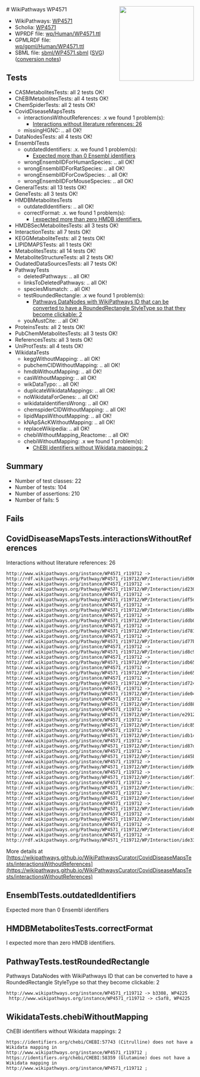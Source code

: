 <img style="float: right; width: 200px" src="../logo.png" />
# WikiPathways WP4571

* WikiPathways: [WP4571](https://identifiers.org/wikipathways:WP4571)
* Scholia: [WP4571](https://scholia.toolforge.org/wikipathways/WP4571)
* WPRDF file: [wp/Human/WP4571.ttl](../wp/Human/WP4571.ttl)
* GPMLRDF file: [wp/gpml/Human/WP4571.ttl](../wp/gpml/Human/WP4571.ttl)
* SBML file: [sbml/WP4571.sbml](../sbml/WP4571.sbml) ([SVG](../sbml/WP4571.svg)) ([conversion notes](../sbml/WP4571.txt))

## Tests
* CASMetabolitesTests: all 2 tests OK!
* ChEBIMetabolitesTests: all 4 tests OK!
* ChemSpiderTests: all 2 tests OK!
* CovidDiseaseMapsTests
    * interactionsWithoutReferences: .x we found 1 problem(s):
        * [Interactions without literature references: 26](#9701cd06)
    * missingHGNC: .. all OK!
* DataNodesTests: all 4 tests OK!
* EnsemblTests
    * outdatedIdentifiers: .x. we found 1 problem(s):
        * [Expected more than 0 Ensembl identifiers](#f44398b7)
    * wrongEnsemblIDForHumanSpecies: .. all OK!
    * wrongEnsemblIDForRatSpecies: .. all OK!
    * wrongEnsemblIDForCowSpecies: .. all OK!
    * wrongEnsemblIDForMouseSpecies: .. all OK!
* GeneralTests: all 13 tests OK!
* GeneTests: all 3 tests OK!
* HMDBMetabolitesTests
    * outdatedIdentifiers: .. all OK!
    * correctFormat: .x. we found 1 problem(s):
        * [I expected more than zero HMDB identifiers.](#ad154c1e)
* HMDBSecMetabolitesTests: all 3 tests OK!
* InteractionTests: all 7 tests OK!
* KEGGMetaboliteTests: all 2 tests OK!
* LIPIDMAPSTests: all 1 tests OK!
* MetabolitesTests: all 14 tests OK!
* MetaboliteStructureTests: all 2 tests OK!
* OudatedDataSourcesTests: all 7 tests OK!
* PathwayTests
    * deletedPathways: .. all OK!
    * linksToDeletedPathways: .. all OK!
    * speciesMismatch: .. all OK!
    * testRoundedRectangle: .x we found 1 problem(s):
        * [Pathways DataNodes with WikiPathways ID that can be converted to have a RoundedRectangle StyleType so that they become clickable: 2](#9fbad3cc)
    * youMustCite: .. all OK!
* ProteinsTests: all 2 tests OK!
* PubChemMetabolitesTests: all 3 tests OK!
* ReferencesTests: all 3 tests OK!
* UniProtTests: all 4 tests OK!
* WikidataTests
    * keggWithoutMapping: .. all OK!
    * pubchemCIDWithoutMapping: .. all OK!
    * hmdbWithoutMapping: .. all OK!
    * casWithoutMapping: .. all OK!
    * wikDataTypo: .. all OK!
    * duplicateWikidataMappings: .. all OK!
    * noWikidataForGenes: .. all OK!
    * wikidataIdentifiersWrong: .. all OK!
    * chemspiderCIDWithoutMapping: .. all OK!
    * lipidMapsWithoutMapping: .. all OK!
    * kNApSAcKWithoutMapping: .. all OK!
    * replaceWikipedia: .. all OK!
    * chebiWithoutMapping_Reactome: .. all OK!
    * chebiWithoutMapping: .x we found 1 problem(s):
        * [ChEBI identifiers without Wikidata mappings: 2](#a8d554ce)


## Summary

* Number of test classes: 22
* Number of tests: 104
* Number of assertions: 210
* Number of fails: 5

## Fails

<a name="9701cd06" />

## CovidDiseaseMapsTests.interactionsWithoutReferences

Interactions without literature references: 26
```
http://www.wikipathways.org/instance/WP4571_r119712 -> http://rdf.wikipathways.org/Pathway/WP4571_r119712/WP/Interaction/id5068e
http://www.wikipathways.org/instance/WP4571_r119712 -> http://rdf.wikipathways.org/Pathway/WP4571_r119712/WP/Interaction/id230a28ea
http://www.wikipathways.org/instance/WP4571_r119712 -> http://rdf.wikipathways.org/Pathway/WP4571_r119712/WP/Interaction/idf5d3306f
http://www.wikipathways.org/instance/WP4571_r119712 -> http://rdf.wikipathways.org/Pathway/WP4571_r119712/WP/Interaction/id8be50834
http://www.wikipathways.org/instance/WP4571_r119712 -> http://rdf.wikipathways.org/Pathway/WP4571_r119712/WP/Interaction/iddb00e0b6
http://www.wikipathways.org/instance/WP4571_r119712 -> http://rdf.wikipathways.org/Pathway/WP4571_r119712/WP/Interaction/id781f4666
http://www.wikipathways.org/instance/WP4571_r119712 -> http://rdf.wikipathways.org/Pathway/WP4571_r119712/WP/Interaction/id77b295b1
http://www.wikipathways.org/instance/WP4571_r119712 -> http://rdf.wikipathways.org/Pathway/WP4571_r119712/WP/Interaction/id8c9bdf6d
http://www.wikipathways.org/instance/WP4571_r119712 -> http://rdf.wikipathways.org/Pathway/WP4571_r119712/WP/Interaction/idb6535337
http://www.wikipathways.org/instance/WP4571_r119712 -> http://rdf.wikipathways.org/Pathway/WP4571_r119712/WP/Interaction/ide659e37e
http://www.wikipathways.org/instance/WP4571_r119712 -> http://rdf.wikipathways.org/Pathway/WP4571_r119712/WP/Interaction/id724a4c21
http://www.wikipathways.org/instance/WP4571_r119712 -> http://rdf.wikipathways.org/Pathway/WP4571_r119712/WP/Interaction/ide04e3afd
http://www.wikipathways.org/instance/WP4571_r119712 -> http://rdf.wikipathways.org/Pathway/WP4571_r119712/WP/Interaction/idd882d741
http://www.wikipathways.org/instance/WP4571_r119712 -> http://rdf.wikipathways.org/Pathway/WP4571_r119712/WP/Interaction/e2912
http://www.wikipathways.org/instance/WP4571_r119712 -> http://rdf.wikipathways.org/Pathway/WP4571_r119712/WP/Interaction/idc85279c6
http://www.wikipathways.org/instance/WP4571_r119712 -> http://rdf.wikipathways.org/Pathway/WP4571_r119712/WP/Interaction/idb14a0c6c
http://www.wikipathways.org/instance/WP4571_r119712 -> http://rdf.wikipathways.org/Pathway/WP4571_r119712/WP/Interaction/id87d86812
http://www.wikipathways.org/instance/WP4571_r119712 -> http://rdf.wikipathways.org/Pathway/WP4571_r119712/WP/Interaction/id45b3b640
http://www.wikipathways.org/instance/WP4571_r119712 -> http://rdf.wikipathways.org/Pathway/WP4571_r119712/WP/Interaction/idd9db37c4
http://www.wikipathways.org/instance/WP4571_r119712 -> http://rdf.wikipathways.org/Pathway/WP4571_r119712/WP/Interaction/id6f7be690
http://www.wikipathways.org/instance/WP4571_r119712 -> http://rdf.wikipathways.org/Pathway/WP4571_r119712/WP/Interaction/id9c1c7a1
http://www.wikipathways.org/instance/WP4571_r119712 -> http://rdf.wikipathways.org/Pathway/WP4571_r119712/WP/Interaction/idee9909ab
http://www.wikipathways.org/instance/WP4571_r119712 -> http://rdf.wikipathways.org/Pathway/WP4571_r119712/WP/Interaction/ida0d94676
http://www.wikipathways.org/instance/WP4571_r119712 -> http://rdf.wikipathways.org/Pathway/WP4571_r119712/WP/Interaction/idab8cd3e3
http://www.wikipathways.org/instance/WP4571_r119712 -> http://rdf.wikipathways.org/Pathway/WP4571_r119712/WP/Interaction/idc49bc7c8
http://www.wikipathways.org/instance/WP4571_r119712 -> http://rdf.wikipathways.org/Pathway/WP4571_r119712/WP/Interaction/ide33090ed
```

More details at [https://wikipathways.github.io/WikiPathwaysCurator/CovidDiseaseMapsTests/interactionsWithoutReferences](https://wikipathways.github.io/WikiPathwaysCurator/CovidDiseaseMapsTests/interactionsWithoutReferences)

<a name="f44398b7" />

## EnsemblTests.outdatedIdentifiers

Expected more than 0 Ensembl identifiers
<a name="ad154c1e" />

## HMDBMetabolitesTests.correctFormat

I expected more than zero HMDB identifiers.
<a name="9fbad3cc" />

## PathwayTests.testRoundedRectangle

Pathways DataNodes with WikiPathways ID that can be converted to have a RoundedRectangle StyleType so that they become clickable: 2
```
http://www.wikipathways.org/instance/WP4571_r119712 -> b3308, WP4225
 http://www.wikipathways.org/instance/WP4571_r119712 -> c5af8, WP4225
 ```

<a name="a8d554ce" />

## WikidataTests.chebiWithoutMapping

ChEBI identifiers without Wikidata mappings: 2
```
https://identifiers.org/chebi/CHEBI:57743 (Citrulline) does not have a Wikidata mapping in http://www.wikipathways.org/instance/WP4571_r119712 ; 
https://identifiers.org/chebi/CHEBI:58359 (Glutamine) does not have a Wikidata mapping in http://www.wikipathways.org/instance/WP4571_r119712 ; 
```

